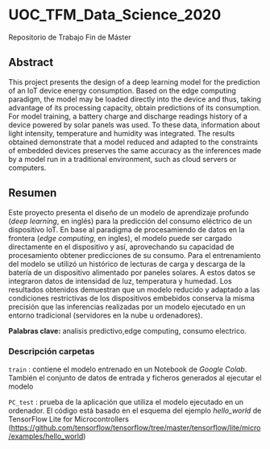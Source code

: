 # UOC_TFM_Data_Science_2020

Repositorio de Trabajo Fin de Máster

## Abstract

This project presents the design of a deep learning model for the prediction of an IoT device energy consumption. Based on the edge computing paradigm, the model may be loaded directly into the device and thus, taking advantage of its processing capacity, obtain predictions of its consumption. For model training, a battery charge and discharge  readings history of a device powered by solar panels was used. To these data, information about light intensity, temperature and humidity was integrated. The results obtained demonstrate that a model reduced and adapted to the constraints of embedded devices preserves the same accuracy as the inferences made by a model run in a traditional environment, such as cloud servers or computers.

## Resumen

Este proyecto presenta el diseño de un modelo de aprendizaje profundo (*deep learning*, en inglés) para la predicción del consumo eléctrico de un dispositivo IoT.  En base al paradigma de  procesamiendo  de  datos  en  la  frontera  (*edge  computing*,  en ingles), el modelo puede ser cargado directamente en el dispositivo y así, aprovechando su capacidad de procesamiento obtener predicciones de su consumo. Para el entrenamiento del modelo se utilizó un histórico de lecturas de carga y descarga de la batería de un dispositivo alimentado por paneles solares.  A estos datos se integraron datos de intensidad de luz, temperatura y humedad.  Los resultados obtenidos demuestran que un modelo reducido y adaptado a las condiciones restrictivas de los dispositivos embebidos conserva la misma precisión que las inferencias realizadas por un modelo ejecutado en un entorno tradicional (servidores en la nube u ordenadores).

**Palabras clave:** analisis predictivo,edge computing, consumo electrico.

### Descripción carpetas

`train` : contiene el modelo entrenado en un Notebook de *Google Colab*.  También el conjunto de datos de entrada y ficheros generados al ejecutar el modelo

`PC_test` : prueba de la aplicación que utiliza el modelo ejecutado en un ordenador.  El código está basado en el esquema del ejemplo *hello_world* de TensorFlow Lite for Microcontrollers (https://github.com/tensorflow/tensorflow/tree/master/tensorflow/lite/micro/examples/hello_world)
